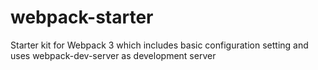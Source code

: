 # webpack-starter
Starter kit for Webpack 3 which includes basic configuration setting and uses webpack-dev-server as development server
